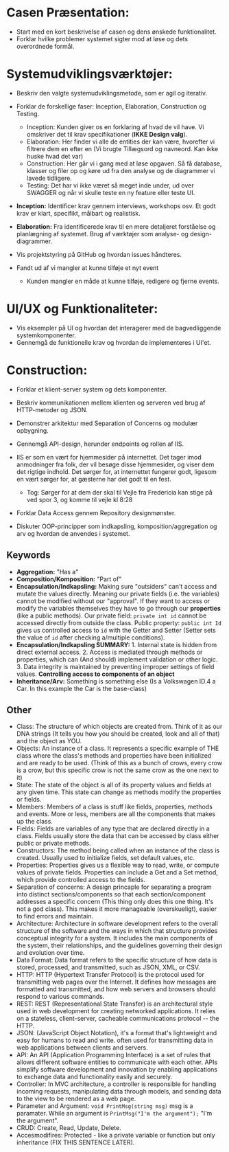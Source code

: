 # Casen Præsentation:

- Start med en kort beskrivelse af casen og dens ønskede funktionalitet.
- Forklar hvilke problemer systemet sigter mod at løse og dets overordnede formål.

# Systemudviklingsværktøjer:

- Beskriv den valgte systemudviklingsmetode, som er agil og iterativ.
- Forklar de forskellige faser: Inception, Elaboration, Construction og Testing.
  - Inception: Kunden giver os en forklaring af hvad de vil have. Vi omskriver det til krav specifikationer (**IKKE Design valg**).
  - Elaboration: Her finder vi alle de entities der kan være, hvorefter vi filtrere dem en efter en (Vi brugte Tillægsord og navneord. Kan ikke huske hvad det var)
  - Construction: Her går vi i gang med at løse opgaven. Så få database, klasser og filer op og køre ud fra den analyse og de diagrammer vi lavede tidligere.
  - Testing: Det har vi ikke været så meget inde under, ud over SWAGGER og når vi skulle teste en ny feature eller teste UI.
- **Inception:** Identificer krav gennem interviews, workshops osv. Et godt krav er klart, specifikt, målbart og realistisk.
- **Elaboration:** Fra identificerede krav til en mere detaljeret forståelse og planlægning af systemet. Brug af værktøjer som analyse- og design-diagrammer.
- Vis projektstyring på GitHub og hvordan issues håndteres.

- Fandt ud af vi mangler at kunne tilføje et nyt event
  - Kunden mangler en måde at kunne tilføje, redigere og fjerne events.

# UI/UX og Funktionaliteter:

- Vis eksempler på UI og hvordan det interagerer med de bagvedliggende systemkomponenter.
- Gennemgå de funktionelle krav og hvordan de implementeres i UI'et.

# Construction:

- Forklar et klient-server system og dets komponenter.
- Beskriv kommunikationen mellem klienten og serveren ved brug af HTTP-metoder og JSON.
- Demonstrer arkitektur med Separation of Concerns og modulær opbygning.
- Gennemgå API-design, herunder endpoints og rollen af IIS.

- IIS er som en vært for hjemmesider på internettet. Det tager imod anmodninger fra folk, der vil besøge disse hjemmesider, og viser dem det rigtige indhold. Det sørger for, at internettet fungerer godt, ligesom en vært sørger for, at gæsterne har det godt til en fest.
  - Tog: Sørger for at dem der skal til Vejle fra Fredericia kan stige på ved spor 3, og komme til vejle kl 8:28
- Forklar Data Access gennem Repository designmønster.
- Diskuter OOP-principper som indkapsling, komposition/aggregation og arv og hvordan de anvendes i systemet.

## Keywords

- **Aggregation:** "Has a"
- **Composition/Komposition:** "Part of"
- **Encapsulation/Indkapsling:** Making sure "outsiders" can't access and mutate the values directly. Meaning our private fields (i.e. the variables) cannot be modified without our "approval". If they want to access or modify the variables themselves they have to go through our **properties** (like a public methods). Our private field: `private int id` cannot be accessed directly from outside the class. Public property: `public int Id` gives us controlled access to `id` with the Getter and Setter (Setter sets the value of `id` after checking a/multiple conditions).
- **Encapsulation/Indkapsling SUMMARY:** 1. Internal state is hidden from direct external access. 2. Access is mediated through methods or properties, which can (And should) implement validation or other logic. 3. Data integrity is maintained by preventing improper settings of field values.
  **Controlling access to components of an object**
- **Inheritance/Arv:** Something is something else (Is a Volkswagen ID.4 a Car. In this example the Car is the base-class)

## Other

- Class: The structure of which objects are created from. Think of it as our DNA strings (It tells you how you should be created, look and all of that) and the object as YOU.
- Objects: An instance of a class. It represents a specific example of THE class where the class's methods and properties have been initialized and are ready to be used. (Think of this as a bunch of crows, every crow is a crow, but this specific crow is not the same crow as the one next to it)
- State: The state of the object is all of its property values and fields at any given time. This state can change as methods modify the properties or fields.
- Members: Members of a class is stuff like fields, properties, methods and events. More or less, members are all the components that makes up the class.
- Fields: Fields are variables of any type that are declared directly in a class. Fields usually store the data that can be accessed by class either public or private methods.
- Constructors: The method being called when an instance of the class is created. Usually used to initialize fields, set default values, etc.
- Properties: Properties gives us a flexible way to read, write, or compute values of private fields. Properties can include a Get and a Set method, which provide controlled access to the fields.
- Separation of concerns: A design princaple for separating a program into distinct sections/components so that each section/component addresses a specific concern (This thing only does this one thing. It's not a god class). This makes it more manageable (overskueligt), easier to find errors and maintain.
- Architecture: Architecture in software development refers to the overall structure of the software and the ways in which that structure provides conceptual integrity for a system. It includes the main components of the system, their relationships, and the guidelines governing their design and evolution over time.
- Data Format: Data format refers to the specific structure of how data is stored, processed, and transmitted, such as JSON, XML, or CSV.
- HTTP: HTTP (Hypertext Transfer Protocol) is the protocol used for transmitting web pages over the Internet. It defines how messages are formatted and transmitted, and how web servers and browsers should respond to various commands.
- REST: REST (Representational State Transfer) is an architectural style used in web development for creating networked applications. It relies on a stateless, client-server, cacheable communications protocol -- the HTTP.
- JSON: (JavaScript Object Notation), it's a format that's lightweight and easy for humans to read and write. often used for transmitting data in web applications between clients and servers.
- API: An API (Application Programming Interface) is a set of rules that allows different software entities to communicate with each other. APIs simplify software development and innovation by enabling applications to exchange data and functionality easily and securely.
- Controller: In MVC architecture, a controller is responsible for handling incoming requests, manipulating data through models, and sending data to the view to be rendered as a web page.
- Parameter and Argument: `void PrintMsg(string msg)` msg is a paramater. While an argument is `PrintMsg("I'm the argument");` "I'm the argument".
- CRUD: Create, Read, Update, Delete.
- Accesmodifires: Protected - like a private variable or function but only inheritance (FIX THIS SENTENCE LATER).
